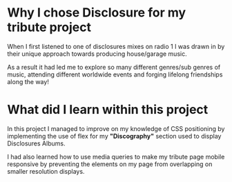 #  Why I chose **Disclosure** for my tribute project
When I first listened to one of disclosures mixes on radio 1  I was drawn in by their unique approach towards producing house/garage music. 

As a result it had led me to explore so many different genres/sub genres of music, attending different worldwide events and forging lifelong friendships along the way!

# What did I learn within this project
In this project I managed to improve on my knowledge of CSS positioning by implementing the use of flex for my **"Discography"** section used to display Disclosures Albums.

I had also learned how to use media queries to make my tribute page mobile responsive by preventing the elements on my page from overlapping on smaller resolution displays. 
